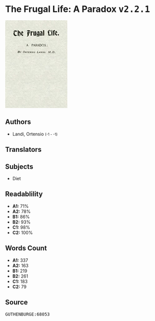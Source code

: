 # The Frugal Life: A Paradox <kbd>v2.2.1</kbd>

![](./cover.medium.jpg "")

## Authors


 - Landi, Ortensio <small>(-1 - -1)</small>

## Translators



## Subjects


 - Diet

## Readablility


 - **A1:** 71%
 - **A2:** 78%
 - **B1:** 86%
 - **B2:** 93%
 - **C1:** 98%
 - **C2:** 100%

## Words Count


 - **A1:** 337
 - **A2:** 163
 - **B1:** 219
 - **B2:** 261
 - **C1:** 183
 - **C2:** 79

## Source


<kbd>GUTHENBURGE:68053</kbd>
